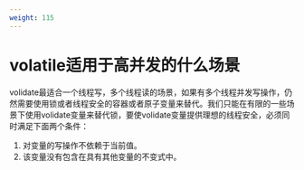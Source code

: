 ```yaml
---
weight: 115
---
```


# volatile适用于高并发的什么场景

volidate最适合一个线程写，多个线程读的场景，如果有多个线程并发写操作，仍然需要使用锁或者线程安全的容器或者原子变量来替代。我们只能在有限的一些场景下使用volidate变量来替代锁，要使volidate变量提供理想的线程安全，必须同时满足下面两个条件：

1. 对变量的写操作不依赖于当前值。
2. 该变量没有包含在具有其他变量的不变式中。


